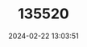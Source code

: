 ---
title: "135520"
category: "Cottus transsilvaniae"
draft: false
date: 2024-02-22 13:03:51
languages:
  Romanian: ["Zglăvoacă transilvăneană"]
  English: ["Argeș Sculpin"]
---